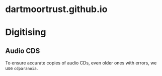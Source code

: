 # dartmoortrust.github.io



# Digitising
## Audio CDS

To ensure accurate copies of audio CDs, even older ones with errors, we use `cdparanoia`.
